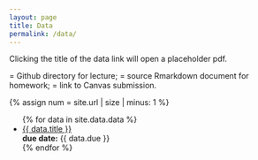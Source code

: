 ```yaml
---
layout: page
title: Data
permalink: /data/
---
```


Clicking the title of the data link will open a placeholder pdf.

<i class="fab fa-github"></i> = Github directory for lecture; <i class="fab fa-r-project"></i> = source Rmarkdown document for homework; <i class="fas fa-share-square"></i> = link to Canvas submission.

{% assign num = site.url | size | minus: 1 %}

<ul id="archive">
{% for data in site.data.data %}
      <li class="archiveposturl">
        <span><a href="{{ site.url | slice: 0, num}}{{ site.baseurl }}/data/{{ data.dirname }}/{{ data.filename }}.pdf" target="_blank">{{ data.title }}</a></span><br>
<span class = "postlower">
<strong>due date:</strong> {{ data.due }}</span>
<strong style="font-size:100%; font-family: 'DM Sans', sans-serif; float:right; padding-right: .5em">
	<a href="https://github.com/{{ site.githubdir}}/tree/master/data/{{ data.dirname }}"><i class="fab fa-github"></i></a>&nbsp;&nbsp;
	<a href="https://github.com/{{ site.githubdir}}/tree/master/data/{{ data.dirname }}/{{ data.filename}}.Rmd"><i class="fab fa-r-project"></i></a>&nbsp;&nbsp;
	<a href="{{ data.submit }}"><i class="fas fa-share-square"></i></a>
</strong>
      </li>
{% endfor %}
</ul>
